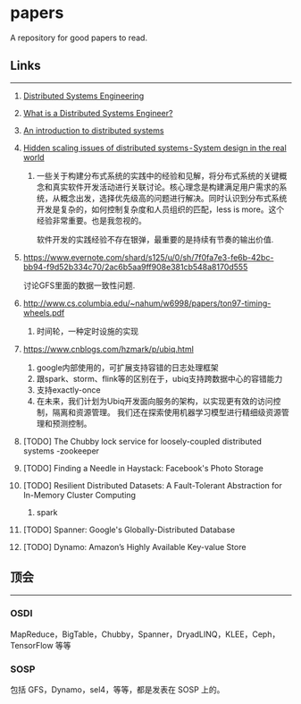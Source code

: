 # papers
A repository for good papers to read. 

## Links

------

1. [Distributed Systems Engineering](https://pdos.csail.mit.edu/6.824/schedule.html)

2. [What is a Distributed Systems Engineer?](https://www.ably.io/blog/what-is-a-distributed-systems-engineer)

3. [An introduction to distributed systems](https://github.com/aphyr/distsys-class)

4. [Hidden scaling issues of distributed systems - System design in the real world](https://www.ably.io/blog/hidden-scaling-issues-of-distributed-systems-real-world/)

   1. 一些关于构建分布式系统的实践中的经验和见解，将分布式系统的关键概念和真实软件开发活动进行关联讨论。核心理念是构建满足用户需求的系统，从概念出发，选择优先级高的问题进行解决。同时认识到分布式系统开发是复杂的，如何控制复杂度和人员组织的匹配，less is more。这个经验非常重要。也是我忽视的。

      软件开发的实践经验不存在银弹，最重要的是持续有节奏的输出价值.

5. https://www.evernote.com/shard/s125/u/0/sh/7f0fa7e3-fe6b-42bc-bb94-f9d52b334c70/2ac6b5aa9ff908e381cb548a8170d555

   讨论GFS里面的数据一致性问题.

6. http://www.cs.columbia.edu/~nahum/w6998/papers/ton97-timing-wheels.pdf

   1. 时间轮，一种定时设施的实现

7. https://www.cnblogs.com/hzmark/p/ubiq.html

   1. google内部使用的，可扩展支持容错的日志处理框架
   2. 跟spark、storm、flink等的区别在于，ubiq支持跨数据中心的容错能力
   3. 支持exactly-once
   4. 在未来，我们计划为Ubiq开发面向服务的架构，以实现更有效的访问控制，隔离和资源管理。 我们还在探索使用机器学习模型进行精细级资源管理和预测控制。

8. [TODO] The Chubby lock service for loosely-coupled distributed systems -zookeeper

9. [TODO] Finding a Needle in Haystack: Facebook's Photo Storage

10. [TODO] Resilient Distributed Datasets: A Fault-Tolerant Abstraction for In-Memory Cluster Computing

    1. spark

11. [TODO] Spanner: Google's Globally-Distributed Database

12. [TODO] Dynamo: Amazon’s Highly Available Key-value Store



## 顶会

------

### OSDI

MapReduce，BigTable，Chubby，Spanner，DryadLINQ，KLEE，Ceph，TensorFlow 等等

### SOSP

包括 GFS，Dynamo，sel4，等等，都是发表在 SOSP 上的。